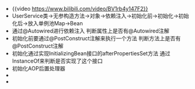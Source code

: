 - {{video https://www.bilibili.com/video/BV1rb4y147F2}}
- UserService类->无参构造方法->对象->依赖注入->初始化前->初始化->初始化后->放入单例池Map->Bean
- 通过@Autowired进行依赖注入
  判断属性上是否有@Autowired注解
- 初始化前要通过@PostConstruct注解来执行一个方法
  判断方法上是否有@PostConstruct注解
- 初始化通过实现InitializingBean接口的afterPropertiesSet方法
  通过InstanceOf来判断是否实现了这个接口
- 初始化AOP后置处理器
-
-